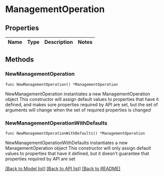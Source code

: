 # ManagementOperation

## Properties

Name | Type | Description | Notes
------------ | ------------- | ------------- | -------------

## Methods

### NewManagementOperation

`func NewManagementOperation() *ManagementOperation`

NewManagementOperation instantiates a new ManagementOperation object
This constructor will assign default values to properties that have it defined,
and makes sure properties required by API are set, but the set of arguments
will change when the set of required properties is changed

### NewManagementOperationWithDefaults

`func NewManagementOperationWithDefaults() *ManagementOperation`

NewManagementOperationWithDefaults instantiates a new ManagementOperation object
This constructor will only assign default values to properties that have it defined,
but it doesn't guarantee that properties required by API are set


[[Back to Model list]](../README.md#documentation-for-models) [[Back to API list]](../README.md#documentation-for-api-endpoints) [[Back to README]](../README.md)


